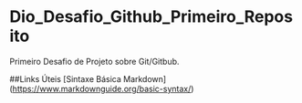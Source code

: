 # Dio_Desafio_Github_Primeiro_Reposito
Primeiro Desafio de Projeto sobre Git/Gitbub.

##Links Úteis
[Sintaxe Básica Markdown]
(https://www.markdownguide.org/basic-syntax/)
